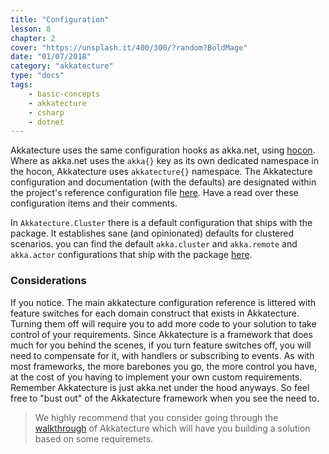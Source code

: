 ```yaml
---
title: "Configuration"
lesson: 8
chapter: 2
cover: "https://unsplash.it/400/300/?random?BoldMage"
date: "01/07/2018"
category: "akkatecture"
type: "docs"
tags:
    - basic-concepts
    - akkatecture
    - csharp
    - dotnet
---
```

Akkatecture uses the same configuration hooks as akka.net, using [hocon](http://getakka.net/articles/concepts/configuration.html). Where as akka.net uses the `akka{}` key as its own dedicated namespace in the hocon, Akkatecture uses `akkatecture{}` namespace. The Akkatecture configuration and documentation (with the defaults) are designated within the project's reference configuration file [here](https://github.com/Lutando/Akkatecture/blob/master/src/Akkatecture/Configuration/reference.conf). Have a read over these configuration items and their comments.

In `Akkatecture.Cluster` there is a default configuration that ships with the package. It establishes sane (and opinionated) defaults for clustered scenarios. you can find the default `akka.cluster` and `akka.remote` and `akka.actor` configurations that ship with the package [here](https://github.com/Lutando/Akkatecture/blob/master/src/Akkatecture.Clustering/Configuration/default.conf).


### Considerations

If you notice. The main akkatecture configuration reference is littered with feature switches for each domain construct that exists in Akkatecture. Turning them off will require you to add more code to your solution to take control of your requirements. Since Akkatecture is a framework that does much for you behind the scenes, if you turn feature switches off, you will need to compensate for it, with handlers or subscribing to events. As with most frameworks, the more barebones you go, the more control you have, at the cost of you having to implement your own custom requirements. Remember Akkatecture is just akka.net under the hood anyways. So feel free to "bust out" of the Akkatecture framework when you see the need to.

> We highly recommend that you consider going through the [walkthrough](/docs/walkthrough-introduction) of Akkatecture which will have you building a solution based on some requiremets.
